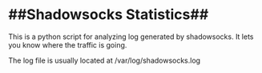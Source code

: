 ##Shadowsocks Statistics##
============================

This is a python script for analyzing log generated by shadowsocks. It lets you know where the traffic is going.

The log file is usually located at /var/log/shadowsocks.log
